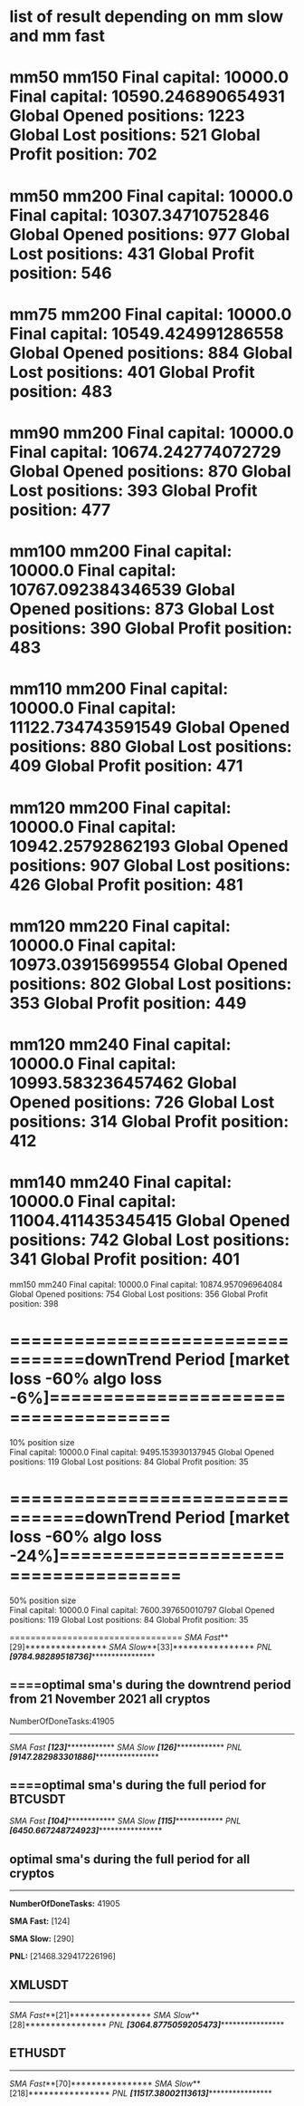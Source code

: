 # list of result depending on mm slow and mm fast 

mm50
mm150
Final capital: 10000.0
Final capital: 10590.246890654931
Global Opened positions: 1223
Global Lost positions: 521
Global Profit position: 702
===================================
mm50
mm200
Final capital: 10000.0
Final capital: 10307.34710752846
Global Opened positions: 977
Global Lost positions: 431
Global Profit position: 546
=============================================
mm75
mm200
Final capital: 10000.0
Final capital: 10549.424991286558
Global Opened positions: 884
Global Lost positions: 401
Global Profit position: 483
=============================================
mm90
mm200
Final capital: 10000.0
Final capital: 10674.242774072729
Global Opened positions: 870
Global Lost positions: 393
Global Profit position: 477
===============================================
mm100
mm200
Final capital: 10000.0
Final capital: 10767.092384346539
Global Opened positions: 873
Global Lost positions: 390
Global Profit position: 483
===============================================
mm110
mm200
Final capital: 10000.0
Final capital: 11122.734743591549
Global Opened positions: 880
Global Lost positions: 409
Global Profit position: 471
======================================
mm120
mm200
Final capital: 10000.0
Final capital: 10942.25792862193
Global Opened positions: 907
Global Lost positions: 426
Global Profit position: 481
===================================
mm120
mm220
Final capital: 10000.0
Final capital: 10973.03915699554
Global Opened positions: 802
Global Lost positions: 353
Global Profit position: 449
======================================
mm120
mm240
Final capital: 10000.0
Final capital: 10993.583236457462
Global Opened positions: 726
Global Lost positions: 314
Global Profit position: 412
=====================================
mm140
mm240
Final capital: 10000.0
Final capital: 11004.411435345415
Global Opened positions: 742
Global Lost positions: 341
Global Profit position: 401
====================================
mm150
mm240
Final capital: 10000.0
Final capital: 10874.957096964084
Global Opened positions: 754
Global Lost positions: 356
Global Profit position: 398


# =================================downTrend Period [market loss -60% algo loss -6%]=====================================
10% position size                            
Final capital: 10000.0
Final capital: 9495.153930137945
Global Opened positions: 119
Global Lost positions: 84
Global Profit position: 35
# =================================downTrend Period [market loss -60% algo loss -24%]=====================================
50% position size                            
Final capital: 10000.0
Final capital: 7600.397650010797
Global Opened positions: 119
Global Lost positions: 84
Global Profit position: 35



=================================
*SMA Fast***[29]****************
*SMA Slow***[33]****************
*PNL     ***[9784.98289518736]********************




## ====optimal sma's during the downtrend period from 21 November 2021 all cryptos
NumberOfDoneTasks:41905
*****************************************
*SMA Fast ***[123]****************
*SMA Slow ***[126]****************
*PNL     ***[9147.282983301886]********************


## ====optimal sma's during the full period for BTCUSDT

*SMA Fast ***[104]****************
*SMA Slow ***[115]****************
*PNL     ***[6450.667248724923]********************


## optimal sma's during the full period for all cryptos
*****************************************
**NumberOfDoneTasks:** 41905

**SMA Fast:** [124]

**SMA Slow:** [290]

**PNL:**      [21468.329417226196]


## XMLUSDT
*****************************************
*SMA Fast***[21]****************
*SMA Slow***[28]****************
*PNL     ***[3064.8775059205473]********************

## ETHUSDT
*****************************************
*SMA Fast***[70]****************
*SMA Slow***[218]****************
*PNL     ***[11517.38002113613]********************
